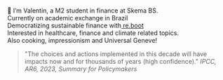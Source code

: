 <p class="my-text">
    👋 I’m Valentin, a M2 student in finance at Skema BS.
    Currently on academic exchange in Brazil
    Democratizing sustainable finance with<a href="https://www.reboot-asso.com/"> re.boot</a>
    Interested in healthcare, finance and climate related topics.
    Also cooking, impressionism and Universal Geneve!
</p>

<style>
    .my-text {
        white-space: pre-line;
    }
</style>


>"The choices and actions implemented in this decade will have impacts now and for thousands of years (high confidence)." 
*IPCC, AR6, 2023, Summary for Policymakers*